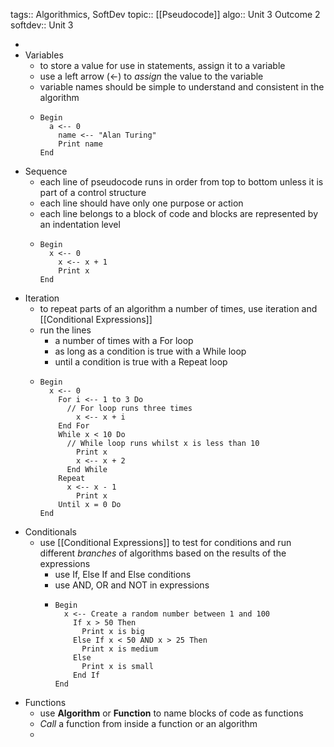 tags:: Algorithmics, SoftDev
topic:: [[Pseudocode]]
algo:: Unit 3 Outcome 2
softdev:: Unit 3

-
- Variables
	- to store a value for use in statements, assign it to a variable
	- use a left arrow ($\leftarrow$) to *assign* the value to the variable
	- variable names should be simple to understand and consistent in the algorithm
	- ```
	  Begin
	  	a <-- 0
	      name <-- "Alan Turing"
	      Print name
	  End
	  ```
- Sequence
	- each line of pseudocode runs in order from top to bottom unless it is part of a control structure
	- each line should have only one purpose or action
	- each line belongs to a block of code and blocks are represented by an indentation level
	- ```
	  Begin
	  	x <-- 0
	      x <-- x + 1
	      Print x
	  End
	  ```
- Iteration
	- to repeat parts of an algorithm a number of times, use iteration and [[Conditional Expressions]]
	- run the lines
		- a number of times with a For loop
		- as long as a condition is true with a While loop
		- until a condition is true with a Repeat loop
	- ```
	  Begin
	  	x <-- 0
	      For i <-- 1 to 3 Do
	      	// For loop runs three times
	          x <-- x + i
	      End For
	      While x < 10 Do
	      	// While loop runs whilst x is less than 10
	          Print x
	          x <-- x + 2
	     	End While
	      Repeat
	      	x <-- x - 1
	          Print x
	      Until x = 0 Do
	  End
	  ```
- Conditionals
	- use [[Conditional Expressions]] to test for conditions and run different *branches* of algorithms based on the results of the expressions
		- use If, Else If and Else conditions
		- use AND, OR and NOT in expressions
		- ```
		  Begin
		  	x <-- Create a random number between 1 and 100
		      If x > 50 Then
		      	Print x is big
		      Else If x < 50 AND x > 25 Then
		      	Print x is medium
		      Else
		      	Print x is small
		      End If
		  End
		  ```
- Functions
	- use **Algorithm** or **Function** to name blocks of code as functions
	- *Call* a function from inside a function or an algorithm
	-